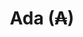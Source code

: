 ---
template: TermDetailPage
title: Ada (₳)
description: De digitale valuta (of cryptocurrency) van de Cardano-blockchain. 1 Ada = 1 miljoen Lovelaces. Ada en Lovelace zijn vernoemd naar de wiskundige [Ada Lovelace](https://es.wikipedia.org/wiki/Ada_Lovelace).
aliases: ada, cardano, lovelace, cryptocurrency, blockchain, bitcoin, btc, eth, ethereum, staking, coinbase, binance 
keywords: ada, cardano, lovelace, cryptocurrency, blockchain, bitcoin, btc, eth, ethereum, staking, coinbase, binance 
origin: /terms/ada
identities: 
    - slug: /identities/raine-bhmt
      role: author
---